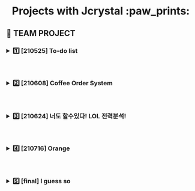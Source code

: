 <h1 align='center'> Projects with Jcrystal :paw_prints: </h1>

<h2> 📗 TEAM PROJECT
&nbsp;&nbsp;&nbsp;<h3><details><summary>1️⃣ [210525] To-do list </summary>
  <h6> &nbsp; 1. README.md 제작 및 디자인</p>
       &nbsp; 2. Used Tech</p>
       &nbsp;&nbsp; : python(jupyter notebook)</p>
       &nbsp; 3. login part coding</p>
  <h3> &nbsp;:heavy_check_mark: GitHub LINK</p>
  <a href = "https://github.com/Yejin-Ha/To-do-List"><h6>&nbsp;&nbsp;: To-do list [MASTER] LINK</a>
</details>
     
     
<!--두번째 프로젝트-->
&nbsp;&nbsp;&nbsp;<h3><details><summary>:two: [210608] Coffee Order System </summary></p>
<h3> &nbsp;:heavy_check_mark: My role</p>
<h6> &nbsp; 1. GitHub 업로드</p>
     &nbsp; 2. 시나리오 구상</p>
     &nbsp; 3. 문제출제 글 다듬기</p>
     &nbsp; 4. No_4 제작</p>
<h3> &nbsp;:heavy_check_mark: GitHub LINK</p>
<a href = "https://github.com/sujeong-jang-creator/Coffee_order_system"><h6>&nbsp;&nbsp;: Coffee Order System [MAIN] LINK</a></details>

<!--세번째 프로젝트-->
&nbsp;&nbsp;&nbsp;<h3><details><summary>:three: [210624] 너도 할수있다! LOL 전력분석! </summary></p>
<h3> &nbsp;:heavy_check_mark: My role</p>
<h6> &nbsp; 1. diagrams 제작</p>
     &nbsp; 2. Github 및 협업환경 설정 및 관리</p>
     &nbsp; 3. CSS / html 제작 및 디자인</p>
     &nbsp;&nbsp;&nbsp;: 필요한 image illustration 제작</p>
     &nbsp; 4. Flask 코드와 html 연결 및 정리작업 </p>
     &nbsp; 5. 코드제작 서포트</p>
     &nbsp;&nbsp;&nbsp; - table data 입력</p>
     &nbsp;&nbsp;&nbsp; - app.py 제작</p>
<h3> &nbsp;:heavy_check_mark: GitHub LINK</p>
<a href = "https://github.com/sujeong-jang-creator/JSJB_MiniProject"><h6>&nbsp;&nbsp;:너도 할수있다! LOL 전력분석! LINK</a></details>


<!--네번째 프로젝트-->
&nbsp;&nbsp;&nbsp;<h3><details><summary>:four: [210716] Orange </summary></p>
<h3> &nbsp;:heavy_check_mark: My role</p>
<h6> &nbsp; 1. 데이터수집</p>
     &nbsp; 2. 화면개발</p>
     &nbsp; 3. 웹크롤링</p>
<h3> &nbsp;:heavy_check_mark: GitHub LINK</p>
<a href = "https://github.com/Yejin-Ha/Team_Alphaca/tree/master/0716_miniProject"><h6>&nbsp;&nbsp;: Orange LINK</a></details>

<!--다섯번째 프로젝트-->
&nbsp;&nbsp;&nbsp;<h3><details><summary>:five: [final] I guess so </summary></p>
<h3> &nbsp;:heavy_check_mark: My role</p>

<h6>
1) 사전서류제작</p>
&nbsp;  - 요구사항 정의서 작성 (회원가입, 등급판별, 상세등급판별페이지) 및 통합</p>
&nbsp;  - 화면 설계서 작성 (회원가입, 등급판별, 상세등급판별페이지) 및 통합</p>
&nbsp;  - 프로그램 설계서 및 flow chart 작성 (등급판별, 상세등급 판별)</p>
  
<h3> &nbsp;:heavy_check_mark: GitHub LINK</p>
<a href = "https://github.com/Yejin-Ha/I_Guess_So"><h6>&nbsp;&nbsp;: I guess so [MAIN] LINK</a></details> 

  
